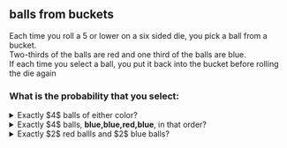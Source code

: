 ## balls from buckets
Each time you roll a $5$ or lower on a six sided die, you pick a ball from a bucket.  
Two-thirds of the balls are red and one third of the balls are blue.  
If each time you select a ball, you put it back into the bucket before rolling the die again  
### What is the probability that you select:
<details>
  $\left(\dfrac{5}{6}\right)^4 \cdot \dfrac{1}{6} \approx .0804$
  <summary>Exactly $4$ balls of either color?</summary>
</details>

<details>
  <summary>Exactly $4$ balls, <b>blue,blue,red,blue</b>, in that order?</summary>
</details>

<details>
  <summary>Exactly $2$ red ballls and $2$ blue balls?</summary>
</details>

